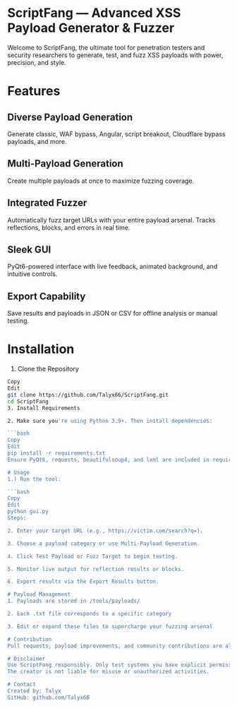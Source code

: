 # ScriptFang — Advanced XSS Payload Generator & Fuzzer
Welcome to ScriptFang, the ultimate tool for penetration testers and security researchers to generate, test, and fuzz XSS payloads with power, precision, and style.

# Features
 ## Diverse Payload Generation
Generate classic, WAF bypass, Angular, script breakout, Cloudflare bypass payloads, and more.

## Multi-Payload Generation
Create multiple payloads at once to maximize fuzzing coverage.

## Integrated Fuzzer
Automatically fuzz target URLs with your entire payload arsenal. Tracks reflections, blocks, and errors in real time.

## Sleek GUI
PyQt6-powered interface with live feedback, animated background, and intuitive controls.

## Export Capability
Save results and payloads in JSON or CSV for offline analysis or manual testing.

# Installation
1. Clone the Repository
```bash
Copy
Edit
git clone https://github.com/Talyx66/ScriptFang.git
cd ScriptFang
3. Install Requirements

2. Make sure you're using Python 3.9+. Then install dependencies:

```bash
Copy
Edit
pip install -r requirements.txt
Ensure PyQt6, requests, beautifulsoup4, and lxml are included in requirements.txt.

# Usage
1.) Run the tool:

```bash
Copy
Edit
python gui.py
Steps:

2. Enter your target URL (e.g., https://victim.com/search?q=).

3. Choose a payload category or use Multi-Payload Generation.

4. Click Test Payload or Fuzz Target to begin testing.

5. Monitor live output for reflection results or blocks.

6. Export results via the Export Results button.

# Payload Management
1. Payloads are stored in /tools/payloads/

2. Each .txt file corresponds to a specific category

3. Edit or expand these files to supercharge your fuzzing arsenal

# Contribution
Pull requests, payload improvements, and community contributions are always welcome.

# Disclaimer
Use ScriptFang responsibly. Only test systems you have explicit permission to assess.
The creator is not liable for misuse or unauthorized activities.

# Contact
Created by: Talyx
GitHub: github.com/Talyx66
